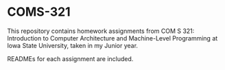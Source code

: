 # COMS-321
This repository contains homework assignments from COM S 321: Introduction to Computer Architecture and Machine-Level Programming at Iowa State University, taken in my Junior year.

READMEs for each assignment are included.
